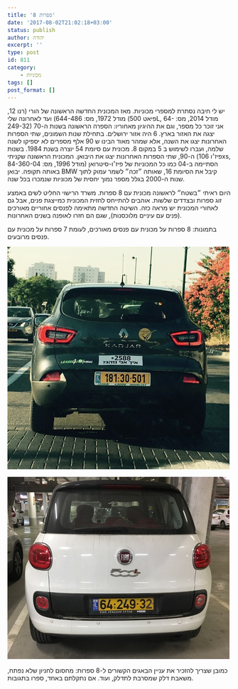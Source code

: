 ```yaml
---
title: '8 ספרות'
date: '2017-08-02T21:02:18+03:00'
status: publish
author: יהודה
excerpt: ''
type: post
id: 811
category:
    - מכוניות
tags: []
post_format: []
---
```

יש לי חיבה נסתרת למספרי מכוניות. מאז המכונית החדשה הראשונה של הורי (רנו 12, מודל 1972, מס: 644-486) ועד לאחרונה שלי (פיאט 500L, מודל 2014, מס: 64-249-32) אני זוכר כל מספר, וגם את ההיגיון מאחוריו: הספרה הראשונה בשנות ה-70 יצגה את האזור בארץ. 6 היה אזור ירושלים. בתחילת שנות השמונים, שתי הספרות האחרונות יצגו את השנה, אלא שמהר מאוד הבינו ש 90 אלף מספרים לא יספיקו לשנה שלמה, ועברו לשימוש ב 5 במקום 8. מכונית עם סיומת 54 יוצרה בשנת 1984. בשנות ה-90, שתי הספרות האחרונות יצגו את היבואן. המכונית הראשונה שקניתי (פיז׳ו 106xs, מודל 1996, מס: 84-360-04) הסתיימה ב-04 כמו כל המכוניות של פיז׳ו-סיטרואן באותה תקופה. יבואן BMW קיבל את הסיומת 16, שאותה ״זכה״ לשמר עמוק לתוך שנות ה-2000 בגלל מספר נמוך יחסית של מכוניות שנמכרו בכל שנה.

היום ראיתי ״בשטח״ לראשונה מכונית עם 8 ספרות. משרד הרישוי החליט לשים באמצע זוג ספרות ובצדדים שלשות. אוהבים להתייחס לחזית המכונית כמייצגת פנים, אבל גם לאחורי המכונית יש מראה כזה. השיטה החדשה מתאימה לפנסים אחוריים מאורכים (פנים עם עיניים מלוכסנות), שגם הם חזרו לאופנה בשנים האחרונות.

בתמונות: 8 ספרות על מכונית עם פנסים מאורכים, לעומת 7 ספרות על מכונית עם פנסים מרובעים.

![לוחית רישוי 8 ספרות](/img/2017/8-digits-sm.jpg)

![לוחית רישוי 7 ספרות](/img/2017/7-digits-sm.jpg)

כמובן שצריך להזכיר את עניין הבאגים הקשורים ל-8 ספרות: מחסום לחניון שלא נפתח, משאבת דלק שמסרבת לתדלק, ועוד. אם נתקלתם באחד, ספרו בתגובות.
